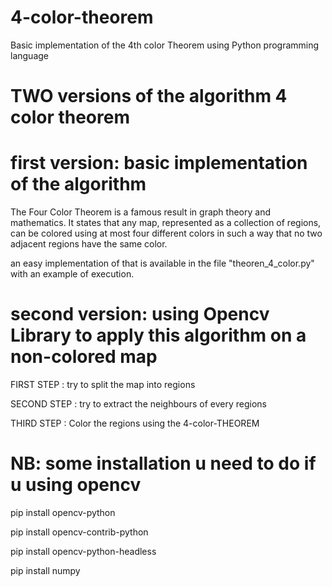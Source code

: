 # 4-color-theorem
Basic implementation of the 4th color Theorem using Python programming language

# TWO versions of the algorithm 4 color theorem 

# first version: basic implementation of the algorithm 

The Four Color Theorem is a famous result in graph theory and mathematics. It states that any map, represented as a collection of regions, can be colored using at most four different colors in such a way that no two adjacent regions have the same color.

an easy implementation of that is available in the file "theoren_4_color.py" with an example of execution.

# second version: using Opencv Library to apply this algorithm on a non-colored map 

FIRST STEP : 
try to split the map into regions 

SECOND STEP :
try to extract the neighbours of every regions 

THIRD STEP :
Color the regions using the 4-color-THEOREM 


# NB: some installation u need to do if u using opencv 

pip install opencv-python

pip install opencv-contrib-python

pip install opencv-python-headless

pip install numpy

